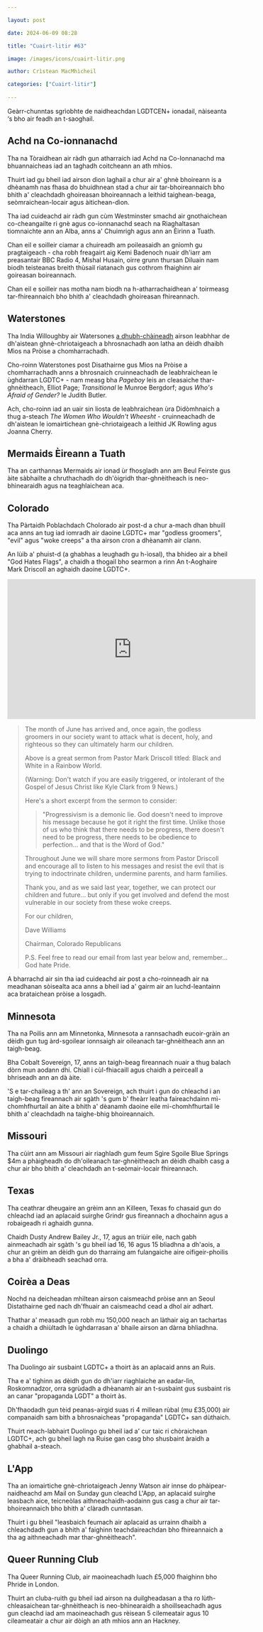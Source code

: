 ```yaml
---

layout: post

date: 2024-06-09 08:28

title: "Cuairt-litir #63"

image: /images/icons/cuairt-litir.png

author: Crìstean MacMhìcheil

categories: ["Cuairt-litir"]
  
---
```


Geàrr-chunntas sgrìobhte de naidheachdan LGDTCEN+ ionadail, nàiseanta ‘s bho air feadh an t-saoghail.

## Achd na Co-ionnanachd

Tha na Tòraidhean air ràdh gun atharraich iad Achd na Co-Ionnanachd ma bhuannaicheas iad an taghadh coitcheann an ath mhìos.

Thuirt iad gu bheil iad airson dìon laghail a chur air a' ghnè bhoireann is a dhèanamh nas fhasa do bhuidhnean stad a chur air tar-bhoireannaich bho bhith a' cleachdadh ghoireasan bhoireannach a leithid taighean-beaga, seòmraichean-locair agus àitichean-dìon.

Tha iad cuideachd air ràdh gun cùm Westminster smachd air gnothaichean co-cheangailte ri gnè agus co-ionnanachd seach na Riaghaltasan tiomnaichte ann an Alba, anns a' Chuimrigh agus ann an Èirinn a Tuath.

Chan eil e soilleir ciamar a chuireadh am poileasaidh an gnìomh gu pragtaigeach - cha robh freagairt aig Kemi Badenoch nuair dh'iarr am preasantair BBC Radio 4, Mishal Husain, oirre grunn thursan Diluain nam biodh teisteanas breith thùsail riatanach gus cothrom fhaighinn air goireasan boireannach.

Chan eil e soilleir nas motha nam biodh na h-atharrachaidhean a' toirmeasg tar-fhireannaich bho bhith a' cleachdadh ghoireasan fhireannach.

## Waterstones

Tha India Willoughby air Watersones [a dhubh-chàineadh](https://x.com/IndiaWilloughby/status/1797323134921547795) airson leabhhar de dh'aistean ghnè-chriotaigeach a bhrosnachadh aon latha an dèidh dhaibh Mìos na Pròise a chomharrachadh.

Cho-roinn Waterstones post Disathairne gus Mìos na Pròise a chomharrachadh anns a bhrosnaich cruinneachadh de leabhraichean le ùghdarran LGDTC+ - nam measg bha _Pageboy_ leis an cleasaiche thar-ghnèitheach, Elliot Page; _Transitional_ le Munroe Bergdorf; agus _Who's Afraid of Gender?_ le Judith Butler.

Ach, cho-roinn iad an uair sin liosta de leabhraichean ùra Didòmhnaich a thug a-steach _The Women Who Wouldn't Wheesht_ - cruinneachadh de dh'aistean le iomairtichean gnè-chriotaigeach a leithid JK Rowling agus Joanna Cherry.

## Mermaids Èireann a Tuath

Tha an carthannas Mermaids air ionad ùr fhosgladh ann am Beul Feirste gus àite sàbhailte a chruthachadh do dh'òigridh thar-ghnèitheach is neo-bhìnearaidh agus na teaghlaichean aca.

## Colorado

Tha Pàrtaidh Poblachdach Cholorado air post-d a chur a-mach dhan bhuill aca anns an tug iad iomradh air daoine LGDTC+ mar "godless groomers", "evil" agus "woke creeps" a tha airson cron a dhèanamh air clann.

An lùib a' phuist-d (a ghabhas a leughadh gu h-ìosal), tha bhideo air a bheil "God Hates Flags", a chaidh a thogail bho searmon a rinn An t-Aoghaire Mark Driscoll an aghaidh daoine LGDTC+.

<div class="youtube-wrapper"><iframe width="560" height="315" src="https://www.youtube.com/embed/xvWN4tv4ddg?si=f7gAZB8UXjbdW-ua" title="YouTube video player" frameborder="0" allow="accelerometer; autoplay; clipboard-write; encrypted-media; gyroscope; picture-in-picture; web-share" referrerpolicy="strict-origin-when-cross-origin" allowfullscreen></iframe></div>

<blockquote>

<p>The month of June has arrived and, once again, the godless groomers in our society want to attack what is decent, holy, and righteous so they can ultimately harm our children.</p>

<p>Above is a great sermon from Pastor Mark Driscoll titled: Black and White in a Rainbow World.</p>

<p>(Warning: Don't watch if you are easily triggered, or intolerant of the Gospel of Jesus Christ like Kyle Clark from 9 News.)</p>

<p>Here's a short excerpt from the sermon to consider:</p>

<blockquote>
<p>"Progressivism is a demonic lie. God doesn't need to improve his message because he got it right the first time. Unlike those of us who think that there needs to be progress, there doesn't need to be progress, there needs to be obedience to perfection... and that is the Word of God."</p>
</blockquote>

<p>Throughout June we will share more sermons from Pastor Driscoll and encourage all to listen to his messages and resist the evil that is trying to indoctrinate children, undermine parents, and harm families.</p>

<p>Thank you, and as we said last year, together, we can protect our children and future… but only if you get involved and defend the most vulnerable in our society from these woke creeps.</p>

<p>For our children,</p>

<p>Dave Williams</p>
<p>Chairman, Colorado Republicans</p>

<p>P.S. Feel free to read our email from last year below and, remember... God hate Pride.</p>
</blockquote>

A bharrachd air sin tha iad cuideachd air post a cho-roinneadh air na meadhanan sòisealta aca anns a bheil iad a' gairm air an luchd-leantainn aca brataichean pròise a losgadh.

## Minnesota

Tha na Poilis ann am Minnetonka, Minnesota a rannsachadh eucoir-gràin an dèidh gun tug àrd-sgoilear ionnsaigh air oileanach tar-ghnèitheach ann an taigh-beag.

Bha Cobalt Sovereign, 17, anns an taigh-beag fireannach nuair a thug balach dòrn mun aodann dhi. Chiall i cùl-fhiacaill agus chaidh a peirceall a bhriseadh ann an dà àite.

'S e tar-chaileag a th' ann an Sovereign, ach thuirt i gun do chleachd i an taigh-beag fireannach air sgàth 's gum b' fheàrr leatha faireachdainn mì-chomhfhurtail an àite a bhith a' dèanamh daoine eile mì-chomhfhurtail le bhith a' cleachdadh na taighe-bhig bhoireannaich.

## Missouri

Tha cùirt ann am Missouri air riaghladh gum feum Sgìre Sgoile Blue Springs $4m a phàigheadh do dh'oileanach tar-ghnèitheach an dèidh dhaibh casg a chur air bho bhith a' cleachdadh an t-seòmair-locair fhireannach.

## Texas

Tha ceathrar dheugaire an grèim ann an Killeen, Texas fo chasaid gun do chleachd iad an aplacaid suirghe Grindr gus fireannach a dhochainn agus a robaigeadh ri aghaidh gunna.

Chaidh Dusty Andrew Bailey Jr., 17, agus an triùir eile, nach gabh ainmeachadh air sgàth 's gu bheil iad 16, 16 agus 15 bliadhna a dh'aois, a chur an grèim an dèidh gun do tharraing am fulangaiche aire oifigeir-phoilis a bha a' dràibheadh seachad orra.

## Coirèa a Deas

Nochd na deicheadan mhìltean airson caismeachd pròise ann an Seoul Distathairne ged nach dh'fhuair an caismeachd cead a dhol air adhart.

Thathar a' measadh gun robh mu 150,000 neach an làthair aig an tachartas a chaidh a dhiùltadh le ùghdarrasan a' bhaile airson an dàrna bhliadhna.

## Duolingo

Tha Duolingo air susbaint LGDTC+ a thoirt às an aplacaid anns an Ruis.

Tha e a' tighinn as dèidh gun do dh'iarr riaghlaiche an eadar-lìn, Roskomnadzor, orra sgrùdadh a dhèanamh air an t-susbaint gus susbaint ris an canar "propaganda LGDT" a thoirt às.

Dh'fhaodadh gun tèid peanas-airgid suas ri 4 millean rùbal (mu £35,000) air companaidh sam bith a bhrosnaicheas "propaganda" LGDTC+ san dùthaich.

Thuirt neach-labhairt Duolingo gu bheil iad a' cur taic ri chòraichean LGDTC+, ach gu bheil lagh na Ruise gan casg bho shusbaint àraidh a ghabhail a-steach.

## L'App

Tha an iomairtiche gnè-chriotaigeach Jenny Watson air innse do phàipear-naidheachd am Mail on Sunday gun cleachd L'App, an aplacaid suirghe leasbach aice, teicneòlas aithneachaidh-aodainn gus casg a chur air tar-bhoireannaich bho bhith a' clàradh cunntasan.

Thuirt i gu bheil "leasbaich feumach air aplacaid as urrainn dhaibh a chleachdadh gun a bhith a' faighinn teachdaireachdan bho fhireannaich a tha ag aithneachadh mar thar-ghnèitheach".

## Queer Running Club

Tha Queer Running Club, air maoineachadh luach £5,000 fhaighinn bho Phride in London.

Thuirt an cluba-ruith gu bheil iad airson na duilgheadasan a tha ro lùth-chleasaichean tar-ghnèitheach is neo-bhìnearaidh a shoillseachadh agus gun cleachd iad am maoineachadh gus rèisean 5 cilemeatair agus 10 cileameatair a chur air dòigh an ath mhìos ann an Hackney. 